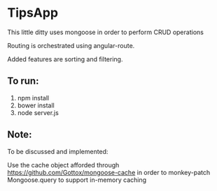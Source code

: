 # TipsApp
This little ditty uses mongoose in order to perform CRUD operations

Routing is orchestrated using angular-route.

Added features are sorting and filtering.

## To run:

1) npm install 
2) bower install
3) node server.js

## Note: 

To be discussed and implemented:

Use the cache object afforded through https://github.com/Gottox/mongoose-cache in order to 
monkey-patch Mongoose.query to support in-memory caching
